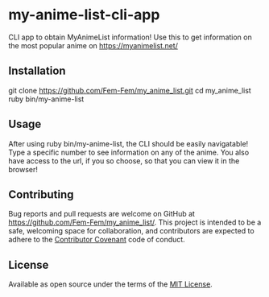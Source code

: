 # my-anime-list-cli-app
CLI app to obtain MyAnimeList information! Use this to get information on the most popular anime on https://myanimelist.net/

## Installation

  git clone https://github.com/Fem-Fem/my_anime_list.git
  cd my_anime_list
  ruby bin/my-anime-list

## Usage
 After using ruby bin/my-anime-list, the CLI should be easily navigatable! Type a specific number to see information on any of the anime. You also have access to the url, if you so choose, so that you can view it in the browser!
  
## Contributing

Bug reports and pull requests are welcome on GitHub at https://github.com/Fem-Fem/my_anime_list/. This project is intended to be a safe, welcoming space for collaboration, and contributors are expected to adhere to the [Contributor Covenant](contributor-covenant.org) code of conduct.

## License

Available as open source under the terms of the [MIT License](http://opensource.org/licenses/MIT).
